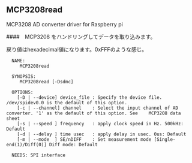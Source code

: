 ## MCP3208read
MCP3208 AD converter driver for Raspberry pi

####　MCP3208 をハンドリングしてデータを取り込みます。
  
  戻り値はhexadecimal値になります。0xFFFのような感じ。

```  
  NAME:
     MCP3208read
  
  SYNOPSIS:
     MCP3208read [-Dsdmc]
  
  OPTIONS:
	[-D | --device] device_file	: Specify the device file. /dev/spidev0.0 is the default of this option.
	[-c | --channel] channel	: Select the input channel of AD converter. '1' as the default of this option. See    MCP3208 data sheet
	[-s | --speed ] frequency	: apply clock speed in Hz. 500kHz: Default
	[-d | --delay ] time usec	: apply delay in usec. 0us: Default
	[-m | --mode  ] SE/nDIFF	: Set measurement mode [Single-end(1)/Diff(0)] Diff mode: Default
  
  NEEDS: SPI interface 
```
